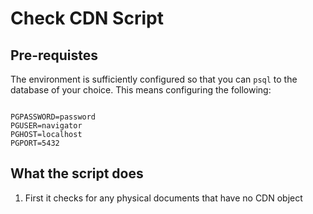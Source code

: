 # Check CDN Script

## Pre-requistes

The environment is sufficiently configured so that you can `psql` to the 
database of your choice. This means configuring the following:

```

PGPASSWORD=password
PGUSER=navigator
PGHOST=localhost
PGPORT=5432
```

## What the script does

1. First it checks for any physical documents that have no CDN object
